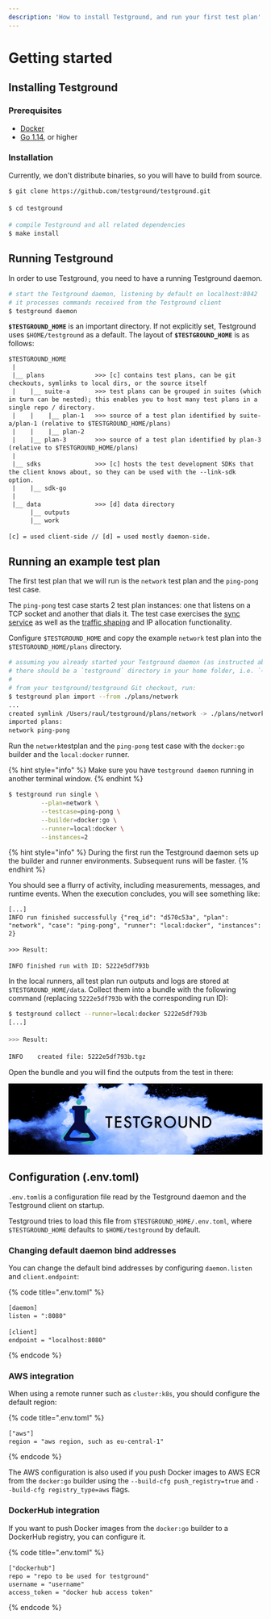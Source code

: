 ```yaml
---
description: 'How to install Testground, and run your first test plan'
---
```


# Getting started

## Installing Testground

### Prerequisites

* [Docker](https://www.docker.com/products/docker-desktop)
* [Go 1.14](https://golang.org/), or higher

### Installation

Currently, we don't distribute binaries, so you will have to build from source.

```bash
$ git clone https://github.com/testground/testground.git

$ cd testground

# compile Testground and all related dependencies
$ make install
```

## Running Testground

In order to use Testground, you need to have a running Testground daemon.

```bash
# start the Testground daemon, listening by default on localhost:8042
# it processes commands received from the Testground client
$ testground daemon
```

**`$TESTGROUND_HOME`** is an important directory. If not explicitly set, Testground uses `$HOME/testground` as a default. The layout of **`$TESTGROUND_HOME`** is as follows:

```text
$TESTGROUND_HOME
 |
 |__ plans              >>> [c] contains test plans, can be git checkouts, symlinks to local dirs, or the source itself
 |    |__ suite-a       >>> test plans can be grouped in suites (which in turn can be nested); this enables you to host many test plans in a single repo / directory.
 |    |    |__ plan-1   >>> source of a test plan identified by suite-a/plan-1 (relative to $TESTGROUND_HOME/plans) 
 |    |    |__ plan-2
 |    |__ plan-3        >>> source of a test plan identified by plan-3 (relative to $TESTGROUND_HOME/plans)
 |
 |__ sdks               >>> [c] hosts the test development SDKs that the client knows about, so they can be used with the --link-sdk option.
 |    |__ sdk-go
 |
 |__ data               >>> [d] data directory  
      |__ outputs
      |__ work

[c] = used client-side // [d] = used mostly daemon-side.
```

## Running an example test plan

The first test plan that we will run is the `network` test plan and the `ping-pong` test case.

The `ping-pong` test case starts 2 test plan instances: one that listens on a TCP socket and another that dials it. The test case exercises the [sync service](concepts-and-architecture/sync-service.md) as well as the [traffic shaping](traffic-shaping.md) and IP allocation functionality.

Configure `$TESTGROUND_HOME` and copy the example `network` test plan into the `$TESTGROUND_HOME/plans` directory.

```bash
# assuming you already started your Testground daemon (as instructed above)
# there should be a `testground` directory in your home folder, i.e. `~/testground`
#
# from your testground/testground Git checkout, run:
$ testground plan import --from ./plans/network
...
created symlink /Users/raul/testground/plans/network -> ./plans/network
imported plans:
network ping-pong
```

Run the `network`testplan and the `ping-pong` test case with the `docker:go` builder and the `local:docker` runner.

{% hint style="info" %}
Make sure you have `testground daemon` running in another terminal window.
{% endhint %}

```bash
$ testground run single \
         --plan=network \
         --testcase=ping-pong \
         --builder=docker:go \
         --runner=local:docker \
         --instances=2
```

{% hint style="info" %}
During the first run the Testground daemon sets up the builder and runner environments. Subsequent runs will be faster.
{% endhint %}

You should see a flurry of activity, including measurements, messages, and runtime events. When the execution concludes, you will see something like:

```text
[...]
INFO run finished successfully {"req_id": "d570c53a", "plan": "network", "case": "ping-pong", "runner": "local:docker", "instances": 2}

>>> Result:

INFO finished run with ID: 5222e5df793b
```

In the local runners, all test plan run outputs and logs are stored at `$TESTGROUND_HOME/data`. Collect them into a bundle with the following command \(replacing `5222e5df793b` with the corresponding run ID\):

```bash
$ testground collect --runner=local:docker 5222e5df793b
[...]

>>> Result:

INFO    created file: 5222e5df793b.tgz
```

Open the bundle and you will find the outputs from the test in there:

![](.gitbook/assets/image%20%281%29.png)

## Configuration \(.env.toml\)

`.env.toml`is a configuration file read by the Testground daemon and the Testground client on startup.

Testground tries to load this file from `$TESTGROUND_HOME/.env.toml`, where `$TESTGROUND_HOME` defaults to `$HOME/testground` by default.

### Changing default daemon bind addresses

You can change the default bind addresses by configuring `daemon.listen` and `client.endpoint`:

{% code title=".env.toml" %}
```text
[daemon]
listen = ":8080"

[client]
endpoint = "localhost:8080"
```
{% endcode %}

### AWS integration

When using a remote runner such as `cluster:k8s`, you should configure the default region:

{% code title=".env.toml" %}
```text
["aws"]
region = "aws region, such as eu-central-1"
```
{% endcode %}

The AWS configuration is also used if you push Docker images to AWS ECR from the `docker:go` builder using the `--build-cfg push_registry=true` and `--build-cfg registry_type=aws` flags.

### DockerHub integration

If you want to push Docker images from the `docker:go` builder to a DockerHub registry, you can configure it.

{% code title=".env.toml" %}
```text
["dockerhub"]
repo = "repo to be used for testground"
username = "username"
access_token = "docker hub access token"
```
{% endcode %}

